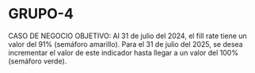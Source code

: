 # GRUPO-4
CASO DE NEGOCIO
OBJETIVO:
Al 31 de julio del 2024, el fill rate tiene un valor del 91% (semáforo amarillo). Para el 31 de julio del 2025, se desea incrementar el valor de este indicador hasta llegar a un valor del 100% (semáforo verde).

